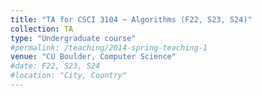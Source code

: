 ```yaml
---
title: "TA for CSCI 3104 ~ Algorithms (F22, S23, S24)"
collection: TA
type: "Undergraduate course"
#permalink: /teaching/2014-spring-teaching-1
venue: "CU Boulder, Computer Science"
#date: F22, S23, S24
#location: "City, Country"
---
```


